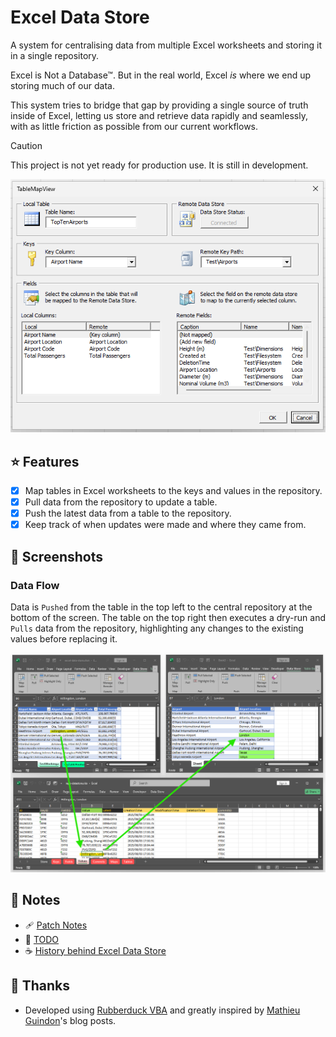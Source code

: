 # Excel Data Store
A system for centralising data from multiple Excel worksheets and storing it in a single repository.

Excel is Not a Database™. But in the real world, Excel *is* where we end up storing much of our data. 

This system tries to bridge that gap by providing a single source of truth inside of Excel, letting us store and retrieve data rapidly and seamlessly, with as little friction as possible from our current workflows.

> [!CAUTION]
> This project is not yet ready for production use. It is still in development.

![Screenshot of Table Mapping UI](Notes/Images/TableMapGUI.png)

## ⭐ Features
- [x] Map tables in Excel worksheets to the keys and values in the repository.
- [x] Pull data from the repository to update a table.
- [x] Push the latest data from a table to the repository.
- [x] Keep track of when updates were made and where they came from.

## 📸 Screenshots
### Data Flow
Data is `Pushed` from the table in the top left to the central repository at the bottom of the screen. The table on the top right then executes a dry-run and `Pulls` data from the repository,  highlighting any changes to the existing values before replacing it.

![Diagram showing flow of data](Notes/Images/Table-Push-Repo-PullDryRun-Table.png)

## 📝 Notes
- 🩹 [Patch Notes](Notes/PatchNotes.md)
- 🚧 [TODO](Notes/TODO.md)
- ☕ [History behind Excel Data Store](Notes/History.md)
  
## 🙏 Thanks
- Developed using [Rubberduck VBA](https://github.com/rubberduck-vba/Rubberduck) and greatly inspired by [Mathieu Guindon](https://github.com/retailcoder/)'s blog posts.